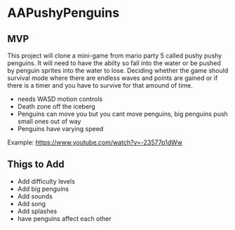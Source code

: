 # AAPushyPenguins

## MVP
This project will clone a mini-game from mario party 5 called pushy pushy penguins. It will need to have the abilty so fall into the water
or be pushed by penguin sprites into the water to lose. Deciding whether the game should survival mode where there are endless waves and points are gained
or if there is a timer and you have to survive for that amound of time. 
* needs WASD motion controls
* Death zone off the iceberg
* Penguins can move you but you cant move penguins, big penguins push small ones out of way
* Penguins have varying speed

Example: https://www.youtube.com/watch?v=-23577p1dWw

## Thigs to Add
* Add difficulty levels
* Add big penguins
* Add sounds
* Add song
* Add splashes
* have penguins affect each other
